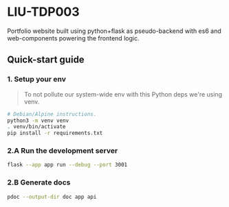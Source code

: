 # LIU-TDP003
Portfolio website built using python+flask as pseudo-backend with es6 and web-components powering the frontend logic.

## Quick-start guide

### 1. Setup your env
> To not pollute our system-wide env with this Python deps we're using venv.

```bash
# Debian/Alpine instructions.
python3 -m venv venv
. venv/bin/activate
pip install -r requirements.txt
```

### 2.A Run the development server
```bash
flask --app app run --debug --port 3001
```

### 2.B Generate docs
```bash
pdoc --output-dir doc app api
```